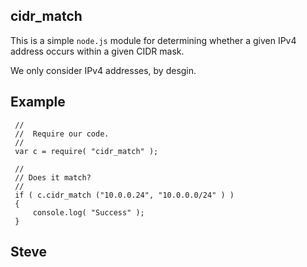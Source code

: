 cidr_match
----------

This is a simple `node.js` module for determining whether a given IPv4 address
occurs within a given CIDR mask.

We only consider IPv4 addresses, by desgin.


Example
-------

     //
     //  Require our code.
     //
     var c = require( "cidr_match" );

     //
     // Does it match?
     //
     if ( c.cidr_match ("10.0.0.24", "10.0.0.0/24" ) )
     {
         console.log( "Success" );
     }


Steve
---